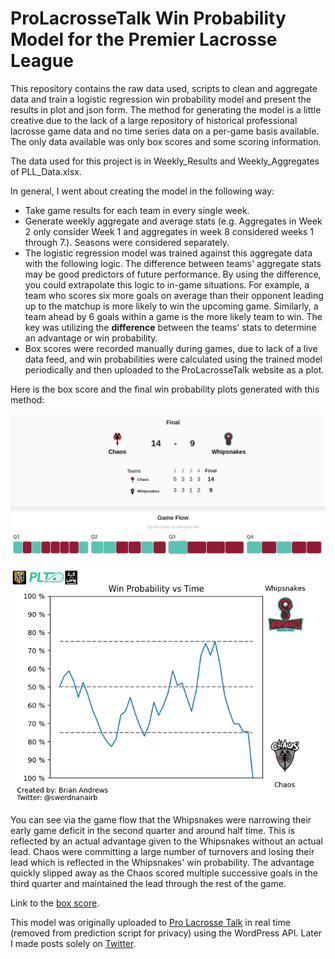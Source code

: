 # ProLacrosseTalk Win Probability Model for the Premier Lacrosse League

This repository contains the raw data used, scripts to clean and aggregate data and train a logistic regression win probability model and present the results in plot and json form. The method for generating the model is a little creative due to the lack of a large repository of historical professional lacrosse game data and no time series data on a per-game basis available. The only data available was only box scores and some scoring information.

The data used for this project is in Weekly_Results and Weekly_Aggregates of PLL_Data.xlsx.

In general, I went about creating the model in the following way:

- Take game results for each team in every single week.
- Generate weekly aggregate and average stats (e.g. Aggregates in Week 2 only consider Week 1 and aggregates in week 8 considered weeks 1 through 7.). Seasons were considered separately.
- The logistic regression model was trained against this aggregate data with the following logic. The difference between teams' aggregate stats may be good predictors of future performance. By using the difference, you could extrapolate this logic to in-game situations. For example, a team who scores six more goals on average than their opponent leading up to the matchup is more likely to win the upcoming game. Similarly, a team ahead by 6 goals within a game is the more likely team to win. The key was utilizing the **difference** between the teams' stats to determine an advantage or win probability.
- Box scores were recorded manually during games, due to lack of a live data feed, and win probabilities were calculated using the trained model periodically and then uploaded to the ProLacrosseTalk website as a plot.

Here is the box score and the final win probability plots generated with this method:

![alt text](https://github.com/andrewsb8/PLT-PLL-WinProbability/blob/main/Win-Probability-Model/Prediction/championship_boxscore.png)

![alt text](https://github.com/andrewsb8/PLT-PLL-WinProbability/blob/main/Win-Probability-Model/Prediction/prob_plot.png)

You can see via the game flow that the Whipsnakes were narrowing their early game deficit in the second quarter and around half time. This is reflected by an actual advantage given to the Whipsnakes without an actual lead. Chaos were committing a large number of turnovers and losing their lead which is reflected in the Whipsnakes' win probability. The advantage quickly slipped away as the Chaos scored multiple successive goals in the third quarter and maintained the lead through the rest of the game.

Link to the [box score](https://stats.premierlacrosseleague.com/games/2021/championship-2021-9-19).

This model was originally uploaded to [Pro Lacrosse Talk](https://prolacrossetalk.com/lacrosse-betting/live-stats/) in real time (removed from prediction script for privacy) using the WordPress API. Later I made posts solely on [Twitter](https://twitter.com/swerdnanairb/status/1439655247836766210?s=20).

